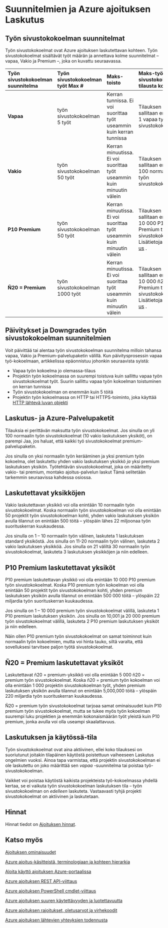 <properties
 pageTitle="Suunnitelmien ja Azure ajoituksen Laskutus"
 description="Suunnitelmien ja Azure ajoituksen Laskutus"
 services="scheduler"
 documentationCenter=".NET"
 authors="derek1ee"
 manager="kevinlam1"
 editor=""/>
<tags
 ms.service="scheduler"
 ms.workload="infrastructure-services"
 ms.tgt_pltfrm="na"
 ms.devlang="dotnet"
 ms.topic="article"
 ms.date="08/18/2016"
 ms.author="deli"/>

# <a name="plans-and-billing-in-azure-scheduler"></a>Suunnitelmien ja Azure ajoituksen Laskutus

## <a name="job-collection-plans"></a>Työn sivustokokoelman suunnitelmat

Työn sivustokokoelmat ovat Azure ajoituksen laskutettavan kohteen. Työn sivustokokoelmat sisältävät työt määrän ja annettava kolme suunnitelmat – vapaa, Vakio ja Premium –, joka on kuvattu seuraavassa.

|**Työn sivustokokoelman suunnitelma**|**Työn sivustokokoelman työt Max #**|**Maks-toisto**|**Maks-työ sivustokokoelmat tilausta kohti**|**Rajoitukset**|
|:---|:---|:---|:---|:---|
|**Vapaa**|työn sivustokokoelman 5 työt|Kerran tunnissa. Ei voi suorittaa työt useammin kuin kerran tunnissa|Tilauksen sallitaan enintään 1 vapaa työn sivustokokoelman|[HTTP lähtevä luvan objektia](scheduler-outbound-authentication.md) ei voi käyttää
|**Vakio**|työn sivustokokoelman 50 työt|Kerran minuutissa. Ei voi suorittaa työt useammin kuin minuutin välein|Tilauksen sallitaan enintään 100 normaalin työn sivustokokoelmat|Käyttää valmiita ominaisuuksia ajoitus|
|**P10 Premium**|työn sivustokokoelman 50 työt|Kerran minuutissa. Ei voi suorittaa työt useammin kuin minuutin välein|Tilauksen sallitaan enintään 10 000 P10 Premium työn sivustokokoelmat. Lisätietoja <a href="mailto:wapteams@microsoft.com">contact us</a> .|Käyttää valmiita ominaisuuksia ajoitus|
|**Ñ20 = Premium**|työn sivustokokoelman 1000 työt|Kerran minuutissa. Ei voi suorittaa työt useammin kuin minuutin välein|Tilauksen sallitaan enintään 10 000 ñ20 = Premium työn sivustokokoelmat. Lisätietoja <a href="mailto:wapteams@microsoft.com">contact us</a> .|Käyttää valmiita ominaisuuksia ajoitus|

## <a name="upgrades-and-downgrades-of-job-collection-plans"></a>Päivitykset ja Downgrades työn sivustokokoelman suunnitelmien

Voit päivittää tai alentaa työn sivustokokoelman suunnitelma milloin tahansa vapaa, Vakio ja Premium-palvelupaketin välillä. Kun päivitysprosessin vapaa työ-kokoelmaan, artikkelissa epäonnistuu johonkin seuraavista syistä:

- Vapaa työn kokoelma jo olemassa-tilaus
- Projektin työn kokoelmassa on suurempi toistuva kuin sallittu vapaa työn sivustokokoelmat työt. Suurin sallittu vapaa työn kokoelman toistuminen on kerran tunnissa
- Työn sivustokokoelman on enemmän kuin 5 töitä
- Projektin työn kokoelmassa on HTTP tai HTTPS-toiminto, joka käyttää [HTTP lähtevä luvan objekti](scheduler-outbound-authentication.md)

## <a name="billing-and-azure-plans"></a>Laskutus- ja Azure-Palvelupaketit

Tilauksia ei perittävän maksutta työn sivustokokoelmat. Jos sinulla on yli 100 normaalin työn sivustokokoelmat (10 vakio laskutuksen yksiköt), on parempi Jaa, jos haluat, että kaikki työ sivustokokoelmat premium-palvelupaketin.

Jos sinulla on yksi normaalin työn kerääminen ja yksi premium työn kokoelma, olet laskutettu yhden vakio laskutuksen yksikkö _ja_ yksi premium laskutuksen yksikön. Työtehtävän sivustokokoelmat, joka on määritetty vakio- tai premium, montako ajoitus-palvelun laskut Tämä selitetään tarkemmin seuraavissa kahdessa osiossa.

## <a name="standard-billable-units"></a>Laskutettavat yksikköjen

Vakio laskutettavan yksikkö voi olla enintään 10 normaalin työn sivustokokoelmat. Koska normaalin työn sivustokokoelman voi olla enintään 50 projektit työn sivustokokoelman kohti, yhden vakio laskutuksen yksikön avulla tilannut on enintään 500 töitä – ylöspäin lähes 22 miljoonaa työn suorituskerran kuukaudessa.

Jos sinulla on 1 – 10 normaalin työn välinen, laskuteta 1 laskutuksen standard yksiköstä. Jos sinulla on 11-20 normaalin työn välinen, laskuteta 2 vakio laskutuksen yksikköä. Jos sinulla on 21 väliltä 30 normaalin työn sivustokokoelmat, laskuteta 3 laskutuksen yksikköjen ja niin edelleen.

## <a name="p10-premium-billable-units"></a>P10 Premium laskutettavat yksiköt

P10 premium laskutettavan yksikkö voi olla enintään 10 000 P10 premium työn sivustokokoelmat. Koska P10 premium työn kokoelman voi olla enintään 50 projektit työn sivustokokoelman kohti, yhden premium laskutuksen yksikön avulla tilannut on enintään 500 000 töitä – ylöspäin 22 miljardia työn suorituskerran kuukaudessa.

Jos sinulla on 1 – 10 000 premium työn sivustokokoelmat välillä, laskuteta 1 P10 premium laskutuksen yksikön. Jos sinulla on 10,001 ja 20 000 premium työn sivustokokoelmat välillä, laskuteta 2 P10 premium laskutuksen yksiköt ja niin edelleen.

Näin ollen P10 premium työn sivustokokoelmat on samat toiminnot kuin normaalin työn kokoelmien, mutta voi hinta tauko, siltä varalta, että sovelluksesi tarvitsee paljon työtä sivustokokoelmat.

## <a name="p20-premium-billable-units"></a>Ñ20 = Premium laskutettavat yksiköt

Laskutettavat ñ20 = premium-yksikkö voi olla enintään 5 000 ñ20 = premium työn sivustokokoelmat. Koska ñ20 = premium työn kokoelman voi olla enintään 1 000 projektin sivustokokoelman työt, yhden premium laskutuksen yksikön avulla tilannut on enintään 5,000,000 töitä – ylöspäin 220 miljardia työn suorituskerran kuukaudessa.

Ñ20 = premium työn sivustokokoelmat tarjoaa samat ominaisuudet kuin P10 premium työn sivustokokoelmat, mutta se tukee myös työn kokoelman suurempi luku projektien ja enemmän kokonaismäärän työt yleistä kuin P10 premium, jonka avulla voi olla useampi skaalattavuus.

## <a name="billing-and-active-status"></a>Laskutuksen ja käytössä-tila

Työn sivustokokoelmat ovat aina aktiivinen, ellei koko tilauksesi on suoriutunut joitakin tilapäinen käytöstä poistettuun vaiheeseen Laskutus ongelmien vuoksi. Ainoa tapa varmistaa, että projektin sivustokokoelman ei ole laskutettu on joko määrittää sen _vapaa_ -suunnitelma tai poistaa työ-sivustokokoelman.

Vaikket voi poistaa käytöstä kaikista projekteista työ-kokoelmassa yhdellä kertaa, se ei vaikuta työn sivustokokoelman laskutuksen tila – työn sivustokokoelman on _edelleen_ laskuteta. Vastaavasti tyhjä projekti sivustokokoelmat on aktiivinen ja laskutetaan.

## <a name="pricing"></a>Hinnat

Hinnat tiedot on [Ajoituksen hinnat](https://azure.microsoft.com/pricing/details/scheduler/).

## <a name="see-also"></a>Katso myös


 [Ajoituksen ominaisuudet](scheduler-intro.md)

 [Azure ajoitus-käsitteistä, terminologiaan ja kohteen hierarkia](scheduler-concepts-terms.md)

 [Aloita käyttö ajoituksen Azure-portaalissa](scheduler-get-started-portal.md)

 [Azure ajoituksen REST API-viittaus](https://msdn.microsoft.com/library/mt629143)

 [Azure ajoituksen PowerShell cmdlet-viittaus](scheduler-powershell-reference.md)

 [Azure ajoituksen suuren käytettävyyden ja luotettavuutta](scheduler-high-availability-reliability.md)

 [Azure ajoituksen rajoitukset, oletusarvot ja virhekoodit](scheduler-limits-defaults-errors.md)

 [Azure ajoituksen lähtevien yhteyksien todennusta](scheduler-outbound-authentication.md)

